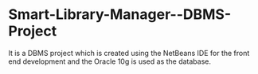 # Smart-Library-Manager--DBMS-Project

It is a DBMS project which is created using the NetBeans IDE for the front end development and the Oracle 10g is used as the database.